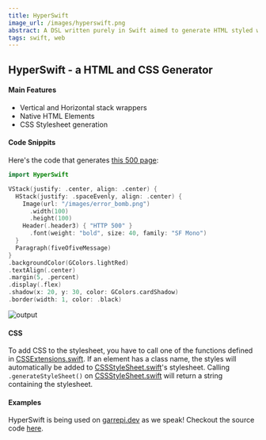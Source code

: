 ```yaml
---
title: HyperSwift 
image_url: /images/hyperswift.png
abstract: A DSL written purely in Swift aimed to generate HTML styled with CSS.
tags: swift, web
---
```


## HyperSwift - a HTML and CSS Generator

#### Main Features
- Vertical and Horizontal stack wrappers
- Native HTML Elements
- CSS Stylesheet generation

#### Code Snippits
Here's the code that generates [this 500 page](https://www.garrepi.dev/500):

```swift
import HyperSwift

VStack(justify: .center, align: .center) {
  HStack(justify: .spaceEvenly, align: .center) {
    Image(url: "/images/error_bomb.png")
      .width(100)
      .height(100)
    Header(.header3) { "HTTP 500" }
      .font(weight: "bold", size: 40, family: "SF Mono")
  }
  Paragraph(fiveOfiveMessage)
}
.backgroundColor(GColors.lightRed)
.textAlign(.center)
.margin(5, .percent)
.display(.flex)
.shadow(x: 20, y: 30, color: GColors.cardShadow)
.border(width: 1, color: .black)
```

![output](https://media.discordapp.net/attachments/732426870100066455/733822598504513566/unknown.png)

#### CSS
To add CSS to the stylesheet, you have to call one of the functions defined in [CSSExtensions.swift](/Sources/HyperSwift/API/CSS/CSSExtensions.swift).
If an element has a class name, the styles will automatically be added to [CSSStyleSheet.swift](/Sources/HyperSwift/API/CSS/CSSStyleSheet.swift)'s stylesheet.
Calling `.generateStyleSheet()` on [CSSStyleSheet.swift](/Sources/HyperSwift/API/CSS/CSSStyleSheet.swift) will return a string containing the stylesheet.

#### Examples
HyperSwift is being used on [garrepi.dev](https://www.garrepi.dev) as we speak! Checkout the source code [here](https://github.com/johngarrett/garrepi.dev/).
